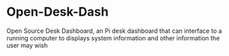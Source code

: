 # Open-Desk-Dash
Open Source Desk Dashboard, an Pi desk dashboard that can interface to a running computer to displays system information and other information the user may wish
